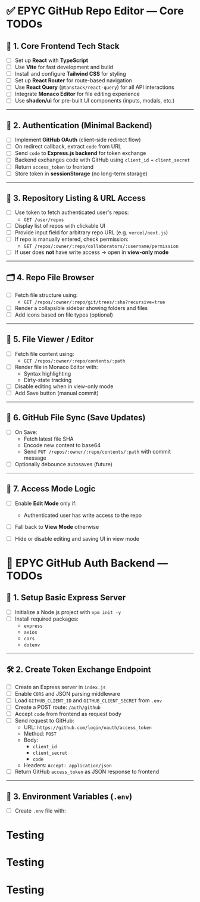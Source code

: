 # ✅ EPYC GitHub Repo Editor — Core TODOs

## 🧩 1. Core Frontend Tech Stack

- [ ] Set up **React** with **TypeScript**
- [ ] Use **Vite** for fast development and build
- [ ] Install and configure **Tailwind CSS** for styling
- [ ] Set up **React Router** for route-based navigation
- [ ] Use **React Query** (`@tanstack/react-query`) for all API interactions
- [ ] Integrate **Monaco Editor** for file editing experience
- [ ] Use **shadcn/ui** for pre-built UI components (inputs, modals, etc.)

---

## 🔐 2. Authentication (Minimal Backend)

- [ ] Implement **GitHub OAuth** (client-side redirect flow)
- [ ] On redirect callback, extract `code` from URL
- [ ] Send `code` to **Express.js backend** for token exchange
- [ ] Backend exchanges code with GitHub using `client_id` + `client_secret`
- [ ] Return `access_token` to frontend
- [ ] Store token in **sessionStorage** (no long-term storage)

---

## 📁 3. Repository Listing & URL Access

- [ ] Use token to fetch authenticated user's repos:
  - `GET /user/repos`
- [ ] Display list of repos with clickable UI
- [ ] Provide input field for arbitrary repo URL (e.g. `vercel/next.js`)
- [ ] If repo is manually entered, check permission:
  - `GET /repos/:owner/:repo/collaborators/:username/permission`
- [ ] If user does **not** have write access → open in **view-only mode**

---

## 🗂️ 4. Repo File Browser

- [ ] Fetch file structure using:
  - `GET /repos/:owner/:repo/git/trees/:sha?recursive=true`
- [ ] Render a collapsible sidebar showing folders and files
- [ ] Add icons based on file types (optional)

---

## 📝 5. File Viewer / Editor

- [ ] Fetch file content using:
  - `GET /repos/:owner/:repo/contents/:path`
- [ ] Render file in Monaco Editor with:
  - Syntax highlighting
  - Dirty-state tracking
- [ ] Disable editing when in view-only mode
- [ ] Add Save button (manual commit)

---

## 🔄 6. GitHub File Sync (Save Updates)

- [ ] On Save:
  - Fetch latest file SHA
  - Encode new content to base64
  - Send `PUT /repos/:owner/:repo/contents/:path` with commit message
- [ ] Optionally debounce autosaves (future)

---

## 🧠 7. Access Mode Logic

- [ ] Enable **Edit Mode** only if:
  - Authenticated user has write access to the repo
- [ ] Fall back to **View Mode** otherwise
- [ ] Hide or disable editing and saving UI in view mode





# 🔐 EPYC GitHub Auth Backend — TODOs

## 🧩 1. Setup Basic Express Server

- [ ] Initialize a Node.js project with `npm init -y`
- [ ] Install required packages:
  - `express`
  - `axios`
  - `cors`
  - `dotenv`

---

## 🛠️ 2. Create Token Exchange Endpoint

- [ ] Create an Express server in `index.js`
- [ ] Enable `CORS` and JSON parsing middleware
- [ ] Load `GITHUB_CLIENT_ID` and `GITHUB_CLIENT_SECRET` from `.env`
- [ ] Create a POST route: `/auth/github`
- [ ] Accept `code` from frontend as request body
- [ ] Send request to GitHub:
  - URL: `https://github.com/login/oauth/access_token`
  - Method: `POST`
  - Body:
    - `client_id`
    - `client_secret`
    - `code`
  - Headers: `Accept: application/json`
- [ ] Return GitHub `access_token` as JSON response to frontend

---

## 🔐 3. Environment Variables (`.env`)

- [ ] Create `.env` file with:


# Testing
# Testing
# Testing